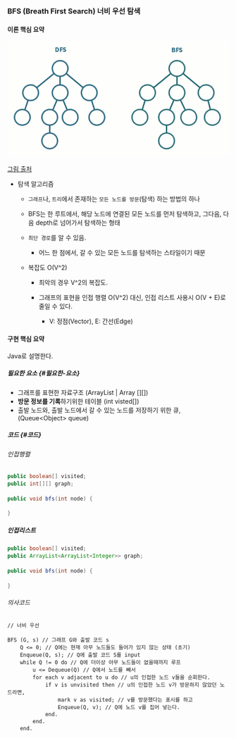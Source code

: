 ### BFS \(Breath First Search\) 너비 우선 탐색

#### 이론 핵심 요약

![](/assets/dfs-bfs.gif)

[그림 출처](https://namu.wiki/w/BFS)

* 탐색 알고리즘

  * `그래프`나, `트리`에서 존재하는 `모든 노드를 방문`\(탐색\) 하는 방법의 하나
  * BFS는 한 루트에서, 해당 노드에 연결된 모든 노드를 먼저 탐색하고, 그다음, 다음 depth로 넘어가서 탐색하는 형태
  * `최단 경로`를 알 수 있음.
    * 어느 한 점에서, 갈 수 있는 모든 노드를 탐색하는 스타일이기 때문
  * 복잡도 O\(V^2\)

    * 최악의 경우 V^2의 복잡도.

    * 그래프의 표현을 인접 행렬 O\(V^2\) 대신, 인접 리스트 사용시 O\(V + E\)로 줄일 수 있다.

      * V: 정점\(Vector\), E: 간선\(Edge\)

#### 구현 핵심 요약

Java로 설명한다.

##### 필요한 요소 {#필요한-요소}

* 그래프를 표현한 자료구조 \(ArrayList \| Array \[\]\[\]\)
* **방문 정보를 기록**하기위한 테이블 \(int visted\[\]\)
* 출발 노드와, 출발 노드에서 갈 수 있는 노드를 저장하기 위한 큐, \(Queue&lt;Object&gt; queue\)

##### 코드 {#코드}

###### 인접행렬

```java
public boolean[] visited;
public int[][] graph;

public void bfs(int node) {

}
```

##### 인접리스트

```java
public boolean[] visited;
public ArrayList<ArrayList<Integer>> graph;

public void bfs(int node) {

}
```

###### 의사코드

```
// 너비 우선

BFS (G, s) // 그래프 G와 출발 코드 s
    Q <= 0; // Q에는 현재 아무 노드들도 들어가 있지 않는 상태 (초기)
    Enqueue(Q, s); // Q에 출발 코드 S를 input
    while Q != 0 do // Q에 더이상 아무 노드들이 없을때까지 루프
        u <= Dequeue(Q) // Q에서 노드를 빼서
        for each v adjacent to u do // u의 인접한 노드 v들을 순회한다.
            if v is unvisited then // u의 인접한 노드 v가 방문하지 않았던 노드라면,
                mark v as visited; // v를 방문했다는 표시를 하고
                Enqueue(Q, v); // Q에 노드 v를 집어 넣는다.
            end.
        end.
    end.
```



